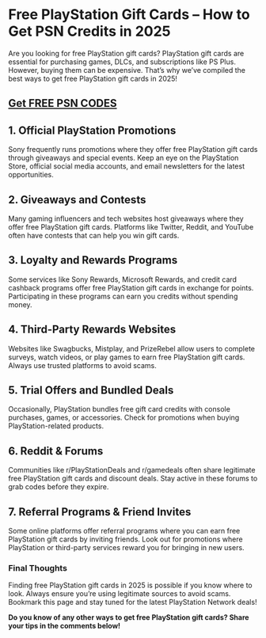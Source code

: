 # **Free PlayStation Gift Cards – How to Get PSN Credits in 2025**

Are you looking for free PlayStation gift cards? PlayStation gift cards are essential for purchasing games, DLCs, and subscriptions like PS Plus. However, buying them can be expensive. That’s why we’ve compiled the best ways to get free PlayStation gift cards in 2025!
## [Get FREE PSN CODES](https://unusedredeemcode.site/)
## 1. **Official PlayStation Promotions**
Sony frequently runs promotions where they offer free PlayStation gift cards through giveaways and special events. Keep an eye on the PlayStation Store, official social media accounts, and email newsletters for the latest opportunities.

## 2. **Giveaways and Contests**
Many gaming influencers and tech websites host giveaways where they offer free PlayStation gift cards. Platforms like Twitter, Reddit, and YouTube often have contests that can help you win gift cards.

## 3. **Loyalty and Rewards Programs**
Some services like Sony Rewards, Microsoft Rewards, and credit card cashback programs offer free PlayStation gift cards in exchange for points. Participating in these programs can earn you credits without spending money.

## 4. **Third-Party Rewards Websites**
Websites like Swagbucks, Mistplay, and PrizeRebel allow users to complete surveys, watch videos, or play games to earn free PlayStation gift cards. Always use trusted platforms to avoid scams.

## 5. **Trial Offers and Bundled Deals**
Occasionally, PlayStation bundles free gift card credits with console purchases, games, or accessories. Check for promotions when buying PlayStation-related products.

## 6. **Reddit & Forums**
Communities like r/PlayStationDeals and r/gamedeals often share legitimate free PlayStation gift cards and discount deals. Stay active in these forums to grab codes before they expire.

## 7. **Referral Programs & Friend Invites**
Some online platforms offer referral programs where you can earn free PlayStation gift cards by inviting friends. Look out for promotions where PlayStation or third-party services reward you for bringing in new users.

### Final Thoughts
Finding free PlayStation gift cards in 2025 is possible if you know where to look. Always ensure you’re using legitimate sources to avoid scams. Bookmark this page and stay tuned for the latest PlayStation Network deals!

**Do you know of any other ways to get free PlayStation gift cards? Share your tips in the comments below!**

